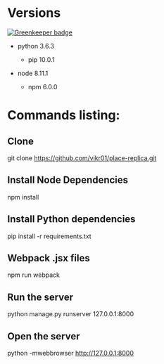 # Versions

[![Greenkeeper badge](https://badges.greenkeeper.io/vikr01/-r-place-replica.svg)](https://greenkeeper.io/)

* python 3.6.3
    - pip 10.0.1

* node 8.11.1
    - npm 6.0.0

# Commands listing:

## Clone
git clone https://github.com/vikr01/place-replica.git

## Install Node Dependencies
npm install

## Install Python dependencies
pip install -r requirements.txt

## Webpack .jsx files
npm run webpack

## Run the server
python manage.py runserver 127.0.0.1:8000

## Open the server
python -mwebbrowser http://127.0.0.1:8000
